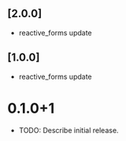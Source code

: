 ## [2.0.0]
* reactive_forms update

## [1.0.0]
* reactive_forms update

# 0.1.0+1

- TODO: Describe initial release.
